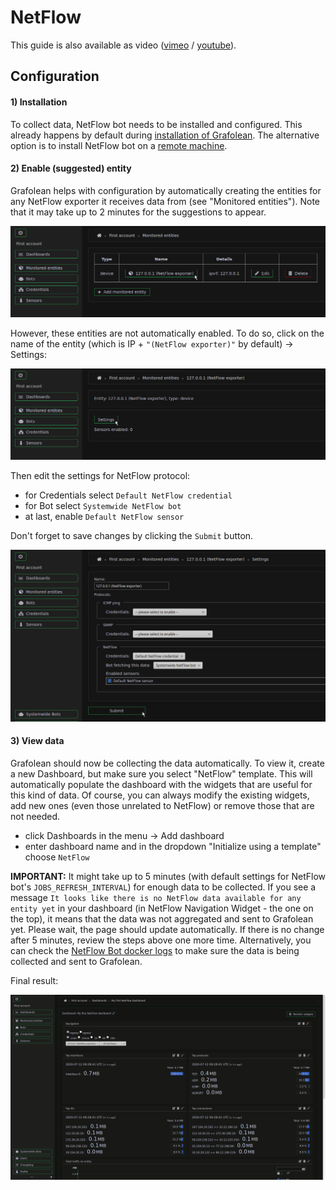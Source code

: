 # NetFlow

This guide is also available as video ([vimeo](https://vimeo.com/463939591) / [youtube](https://youtu.be/5p32cFvvQ5A)).

## Configuration

#### 1) Installation

To collect data, NetFlow bot needs to be installed and configured. This already happens by default during [installation of Grafolean](https://github.com/grafolean/grafolean#installation). The alternative option is to install NetFlow bot on a [remote machine](https://github.com/grafolean/grafolean-netflow-bot/#install).

#### 2) Enable (suggested) entity

Grafolean helps with configuration by automatically creating the entities for any NetFlow exporter it receives data from (see "Monitored entities"). Note that it may take up to 2 minutes for the suggestions to appear.

![screenshot](NetFlow/entities-settings.png)

However, these entities are not automatically enabled. To do so, click on the name of the entity (which is IP + `"(NetFlow exporter)"` by default) -> Settings:

![screenshot](NetFlow/entity-settings.png)

Then edit the settings for NetFlow protocol:
- for Credentials select `Default NetFlow credential`
- for Bot select `Systemwide NetFlow bot`
- at last, enable `Default NetFlow sensor`

Don't forget to save changes by clicking the `Submit` button.

![screenshot](NetFlow/enable-netflow.png)

#### 3) View data

Grafolean should now be collecting the data automatically. To view it, create a new Dashboard, but make sure you select "NetFlow" template. This will automatically populate the dashboard with the widgets that are useful for this kind of data. Of course, you can always modify the existing widgets, add new ones (even those unrelated to NetFlow) or remove those that are not needed.

- click Dashboards in the menu -> Add dashboard
- enter dashboard name and in the dropdown "Initialize using a template" choose `NetFlow`

**IMPORTANT:** It might take up to 5 minutes (with default settings for NetFlow bot's `JOBS_REFRESH_INTERVAL`) for enough data to be collected. If you see a message `It looks like there is no NetFlow data available for any entity yet` in your dashboard (in NetFlow Navigation Widget - the one on the top), it means that the data was not aggregated and sent to Grafolean yet. Please wait, the page should update automatically. If there is no change after 5 minutes, review the steps above one more time. Alternatively, you can check the [NetFlow Bot docker logs](https://github.com/grafolean/grafolean-netflow-bot/#debugging) to make sure the data is being collected and sent to Grafolean.

Final result:

![screenshot](NetFlow/dashboard.png)

